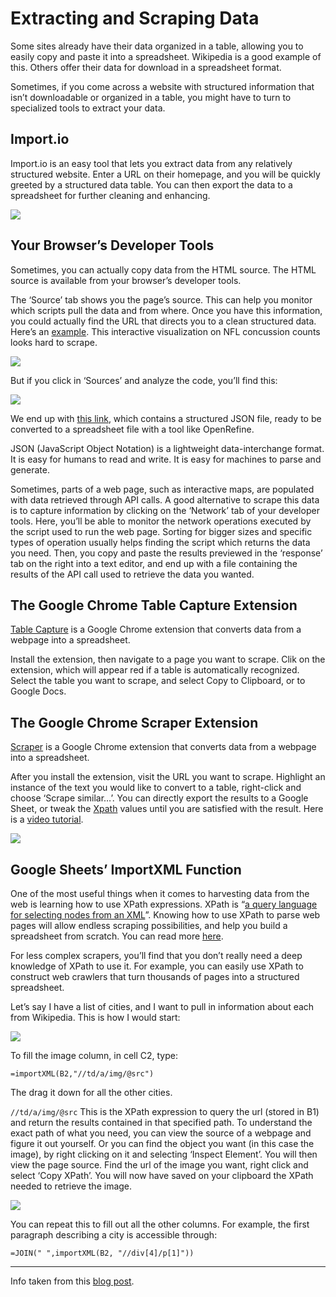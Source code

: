 # Extracting and Scraping Data

Some sites already have their data organized in a table, allowing you to easily copy and paste it into a spreadsheet. Wikipedia is a good example of this. Others offer their data for download in a spreadsheet format. <br>

Sometimes, if you come across a website with structured information that isn’t downloadable or organized in a table, you might have to turn to specialized tools to extract your data.

## Import.io

<a hreh="https://www.import.io/">Import.io</a> is an easy tool that lets you extract data from any relatively structured website. Enter a URL on their homepage, and you will be quickly greeted by a structured data table. You can then export the data to a spreadsheet for further cleaning and enhancing.<br>

<img src="https://silk-blog.s3.amazonaws.com/blogpost-images/magick.png">

## Your Browser’s Developer Tools

Sometimes, you can actually copy data from the HTML source. The HTML source is available from your browser’s developer tools.<br>

The ‘Source’ tab shows you the page’s source. This can help you monitor which scripts pull the data and from where. Once you have this information, you could actually find the URL that directs you to a clean structured data. Here’s an <a href="http://apps.frontline.org/concussion-watch/#players_2014">example</a>. This interactive visualization on NFL concussion counts looks hard to scrape.<br>

<img src="https://silk-blog.s3.amazonaws.com/blogpost-images/datapostpart1-1.png">

But if you click in ‘Sources’ and analyze the code, you’ll find this:<br>

<img src="https://silk-blog.s3.amazonaws.com/blogpost-images/datapostpart1-2.png">

We end up with <a href="http://www.pbs.org/wgbh/pages/frontline/js/data/concussions/automated_newer.json">this link</a>, which contains a structured JSON file, ready to be converted to a spreadsheet file with a tool like OpenRefine.<br>

JSON (JavaScript Object Notation) is a lightweight data-interchange format. It is easy for humans to read and write. It is easy for machines to parse and generate.<br>

Sometimes, parts of a web page, such as interactive maps, are populated with data retrieved through API calls. A good alternative to scrape this data is to capture information by clicking on the ‘Network’ tab of your developer tools. Here, you’ll be able to monitor the network operations executed by the script used to run the web page. Sorting for bigger sizes and specific types of operation usually helps finding the script which returns the data you need. Then, you copy and paste the results previewed in the ‘response’ tab on the right into a text editor, and end up with a file containing the results of the API call used to retrieve the data you wanted.

## The Google Chrome Table Capture Extension

<a href="https://chrome.google.com/webstore/detail/table-capture/iebpjdmgckacbodjpijphcplhebcmeop">Table Capture</a> is a Google Chrome extension that converts data from a webpage into a spreadsheet.<br>

Install the extension, then navigate to a page you want to scrape. Clik on the extension, which will appear red if a table is automatically recognized. Select the table you want to scrape, and select Copy to Clipboard, or to Google Docs.

## The Google Chrome Scraper Extension

<a href="https://mnmldave.github.io/scraper/">Scraper</a> is a Google Chrome extension that converts data from a webpage into a spreadsheet.<br>

After you install the extension, visit the URL you want to scrape. Highlight an instance of the text you would like to convert to a table, right-click and choose ‘Scrape similar…’. You can directly export the results to a Google Sheet, or tweak the <a href="http://www.w3schools.com/xml/xpath_intro.asp">Xpath</a> values until you are satisfied with the result. Here is a <a href="https://www.youtube.com/watch?v=oCp9IcdSpZI&feature=youtu.be">video tutorial</a>.

<img src="https://silk-blog.s3.amazonaws.com/blogpost-images/datapostpart1-3.png">

## Google Sheets’ ImportXML Function

One of the most useful things when it comes to harvesting data from the web is learning how to use XPath expressions. XPath is “<a href="https://en.wikipedia.org/wiki/XPath">a query language for selecting nodes from an XML</a>”. Knowing how to use XPath to parse web pages will allow endless scraping possibilities, and help you build a spreadsheet from scratch. You can read more <a href="http://archive.oreilly.com/pub/a/perl/excerpts/system-admin-with-perl/ten-minute-xpath-utorial.html">here</a>.

For less complex scrapers, you’ll find that you don’t really need a deep knowledge of XPath to use it. For example, you can easily use XPath to construct web crawlers that turn thousands of pages into a structured spreadsheet.<br>

Let’s say I have a list of cities, and I want to pull in information about each from Wikipedia. This is how I would start:

<img src="https://silk-blog.s3.amazonaws.com/blogpost-images/datapostpart1-4.png">

To fill the image column, in cell C2, type:

``=importXML(B2,"//td/a/img/@src")``

The drag it down for all the other cities.

``//td/a/img/@src``
This is the XPath expression to query the url (stored in B1) and return the results contained in that specified path. To understand the exact path of what you need, you can view the source of a webpage and figure it out yourself. Or you can find the object you want (in this case the image), by right clicking on it and selecting ‘Inspect Element’. You will then view the page source. Find the url of the image you want, right click and select ‘Copy XPath’. You will now have saved on your clipboard the XPath needed to retrieve the image.<br>

<img src="https://silk-blog.s3.amazonaws.com/blogpost-images/datapostpart1-5.png">

You can repeat this to fill out all the other columns. For example, the first paragraph describing a city is accessible through:

``=JOIN(" ",importXML(B2, "//div[4]/p[1]"))``

--------

Info taken from this <a href="http://blog.silk.co/post/142737643047/data-journalism-tools-part-1-extracting-and">blog post</a>.


